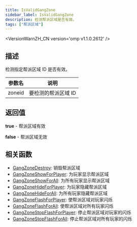 ```yaml
---
title: IsValidGangZone
sidebar_label: IsValidGangZone
description: 检测帮派区域是否有效。
tags: ["帮派区域"]
---
```


<VersionWarnZH_CN version='omp v1.1.0.2612' />

## 描述

检测指定帮派区域 ID 是否有效。

| 参数名 | 说明                |
| ------ | ------------------- |
| zoneid | 要检测的帮派区域 ID |

## 返回值

**true** - 帮派区域有效

**false** - 帮派区域无效

## 相关函数

- [GangZoneDestroy](GangZoneDestroy): 销毁帮派区域
- [GangZoneShowForPlayer](GangZoneShowForPlayer): 为玩家显示帮派区域
- [GangZoneShowForAll](GangZoneShowForAll): 为所有玩家显示帮派区域
- [GangZoneHideForPlayer](GangZoneHideForPlayer): 为玩家隐藏帮派区域
- [GangZoneHideForAll](GangZoneHideForAll): 为所有玩家隐藏帮派区域
- [GangZoneFlashForPlayer](GangZoneFlashForPlayer): 使帮派区域对玩家闪烁
- [GangZoneFlashForAll](GangZoneFlashForAll): 使帮派区域对所有玩家闪烁
- [GangZoneStopFlashForPlayer](GangZoneStopFlashForPlayer): 停止帮派区域对玩家的闪烁
- [GangZoneStopFlashForAll](GangZoneStopFlashForAll): 停止帮派区域对所有玩家的闪烁
